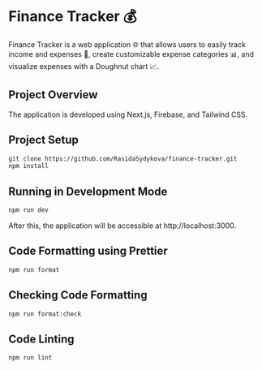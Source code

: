 # Finance Tracker 💰

Finance Tracker is a web application 🌐 that allows users to easily track income and expenses 💸, create customizable expense categories 📊, and visualize expenses with a Doughnut chart 📈.

## Project Overview

The application is developed using Next.js, Firebase, and Tailwind CSS.

## Project Setup

```bash
git clone https://github.com/RasidaSydykova/finance-tracker.git
npm install
```

## Running in Development Mode

```bash
npm run dev
```
After this, the application will be accessible at http://localhost:3000.

## Code Formatting using Prettier

```bash
npm run format
```

## Checking Code Formatting

```bash
npm run format:check
```

## Code Linting

```bash
npm run lint
```

